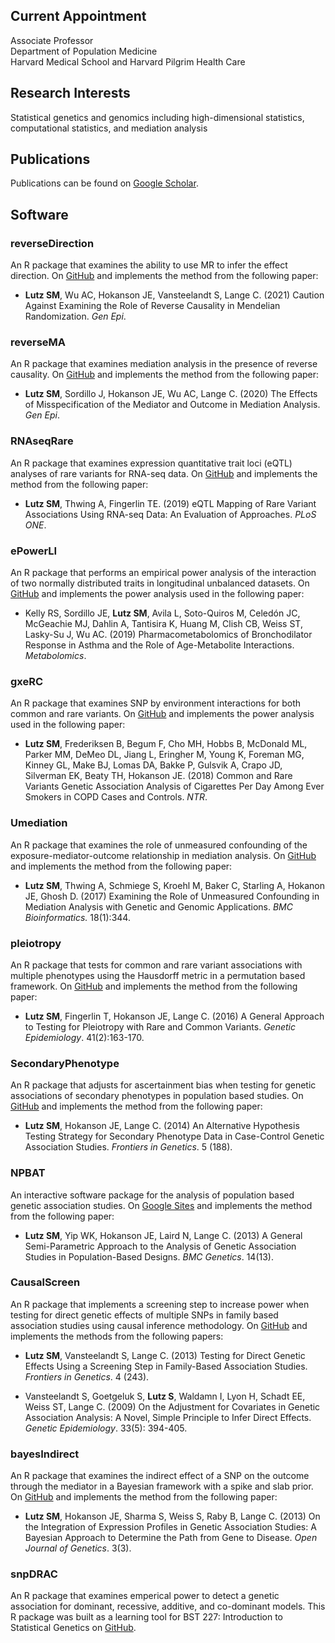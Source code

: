 ## Current Appointment
Associate Professor <br>
Department of Population Medicine <br>
Harvard Medical School and Harvard Pilgrim Health Care 

## Research Interests  
Statistical genetics and genomics including high-dimensional statistics, computational statistics, and mediation analysis

## Publications 
Publications can be found on [Google Scholar](https://scholar.google.com/citations?user=B0NyeIoAAAAJ&hl=en&oi=ao).

## Software
### reverseDirection	
An R package that examines the ability to use MR to infer the effect direction. On [GitHub](https://github.com/SharonLutz/reverseDirection) and implements the method from the following paper: 
- **Lutz SM**, Wu AC, Hokanson JE, Vansteelandt S, Lange C. (2021) Caution Against Examining the Role of Reverse Causality in Mendelian Randomization. *Gen Epi*.

### reverseMA
An R package that examines mediation analysis in the presence of reverse causality. On [GitHub](https://github.com/SharonLutz/reverseMA) and implements the method from the following paper: 
- **Lutz SM**, Sordillo J, Hokanson JE, Wu AC, Lange C. (2020) The Effects of Misspecification of the Mediator and Outcome in Mediation Analysis. *Gen Epi*. 

### RNAseqRare
An R package that examines expression quantitative trait loci (eQTL) analyses of rare variants for RNA-seq data. On [GitHub](https://github.com/SharonLutz/RNAseqRare) and implements the method from the following paper:
- **Lutz SM**, Thwing A, Fingerlin TE. (2019) eQTL Mapping of Rare Variant Associations Using RNA-seq Data: An Evaluation of Approaches. *PLoS ONE*. 

### ePowerLI
An R package that performs an empirical power analysis of the interaction of two normally distributed traits in longitudinal unbalanced datasets. On [GitHub](https://github.com/SharonLutz/ePowerLI) 
and implements the power analysis used in the following paper: <br>
- Kelly RS, Sordillo JE, **Lutz SM**, Avila L, Soto-Quiros M, Celedón JC, McGeachie MJ, Dahlin A, Tantisira K, Huang M, Clish CB, Weiss ST,  Lasky-Su J, Wu AC. (2019) Pharmacometabolomics of Bronchodilator Response in Asthma and the Role of Age-Metabolite Interactions. *Metabolomics*. 

### gxeRC
An R package that examines SNP by environment interactions for both common and rare variants. On [GitHub](https://github.com/SharonLutz/gxeRC)
 and implements the power analysis used in the following paper: <br>
- **Lutz SM**, Frederiksen B, Begum F, Cho MH, Hobbs B, McDonald ML, Parker MM, DeMeo DL, Jiang L, Eringher M, Young K, Foreman MG, Kinney GL, Make BJ, Lomas DA, Bakke P, Gulsvik A, Crapo JD, Silverman EK, Beaty TH, Hokanson JE. (2018) Common and Rare Variants Genetic Association Analysis of Cigarettes Per Day Among Ever Smokers in COPD Cases and Controls. *NTR*. 

### Umediation
An R package that examines the role of unmeasured confounding of the exposure-mediator-outcome relationship in mediation analysis. On [GitHub](https://github.com/SharonLutz/Umediation)
 and implements the method from the following paper: <br>
- **Lutz SM**, Thwing A, Schmiege S, Kroehl M, Baker C, Starling A, Hokanon JE, Ghosh D. (2017) Examining the Role of Unmeasured Confounding in Mediation Analysis with Genetic and Genomic Applications. *BMC Bioinformatics.* 18(1):344.

### pleiotropy 
An R package that tests for common and rare variant associations with multiple phenotypes using the Hausdorff metric in a permutation based framework. On [GitHub](https://github.com/SharonLutz/pleiotropy) 
and implements the method from the following paper:<br>
- **Lutz SM**, Fingerlin T, Hokanson JE, Lange C. (2016) A General Approach to Testing for Pleiotropy with Rare and Common Variants. *Genetic Epidemiology*. 41(2):163-170.

### SecondaryPhenotype
An R package that adjusts for ascertainment bias when testing for genetic associations of secondary phenotypes in population based studies.  On [GitHub](https://github.com/SharonLutz/SecondaryPhenotype)
and implements the method from the following paper: <br>
- **Lutz SM**, Hokanson JE, Lange C. (2014) An Alternative Hypothesis Testing Strategy for Secondary Phenotype Data in Case-Control Genetic Association Studies. *Frontiers in Genetics*. 5 (188). 

### NPBAT
An interactive software package for the analysis of population based genetic association studies. On [Google Sites](https://sites.google.com/site/genenpbat/home/npbat) and implements the method from the following paper: <br>
- **Lutz SM**, Yip WK, Hokanson JE, Laird N, Lange C. (2013) A General Semi-Parametric Approach to the Analysis of Genetic Association Studies in Population-Based Designs. *BMC Genetics*. 14(13). 

### CausalScreen
An R package that implements a screening step to increase power when testing for direct genetic effects of multiple SNPs in family based association studies using causal inference methodology. On 
[GitHub](https://github.com/SharonLutz/CausalScreen)
and implements the methods from the following papers: <br>
- **Lutz SM**, Vansteelandt S, Lange C. (2013) Testing for Direct Genetic Effects Using a Screening Step in Family-Based Association Studies. *Frontiers in Genetics*. 4 (243).

- Vansteelandt S, Goetgeluk S, **Lutz S**, Waldamn I, Lyon H, Schadt EE, Weiss ST, Lange C. (2009) On the Adjustment for Covariates in Genetic Association Analysis: A Novel, Simple Principle to Infer Direct Effects. *Genetic Epidemiology*. 33(5): 394-405.

### bayesIndirect
An R package that examines the indirect effect of a SNP on the outcome through the mediator in a Bayesian framework with a spike and slab prior. On 
[GitHub](https://github.com/SharonLutz/bayesIndirect)
and implements the method from the following paper: <br>
- **Lutz SM**, Hokanson JE, Sharma S, Weiss S, Raby B, Lange C. (2013) On the Integration of Expression Profiles in Genetic Association Studies: A Bayesian Approach to Determine the Path from Gene to Disease. *Open Journal of Genetics*. 3(3). 

### snpDRAC
An R package that examines emperical power to detect a genetic association for dominant, recessive, additive, and co-dominant models. This R package was built as a learning tool for BST 227: Introduction to Statistical Genetics on [GitHub](https://github.com/SharonLutz/snpDRAC). 

